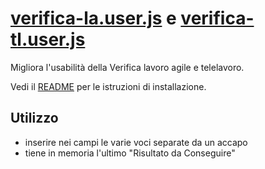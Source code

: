 # [verifica-la.user.js](https://github.com/acavalin/tp_unipd/raw/refs/heads/main/verifica-la.user.js) e [verifica-tl.user.js](https://github.com/acavalin/tp_unipd/raw/refs/heads/main/verifica-tl.user.js)

Migliora l'usabilità della Verifica lavoro agile e telelavoro.

Vedi il [README](https://github.com/acavalin/tp_unipd#installazione-di-uno-script-su-firefox-e-chrome) per le istruzioni di installazione.

## Utilizzo

* inserire nei campi le varie voci separate da un accapo
* tiene in memoria l'ultimo "Risultato da Conseguire"
